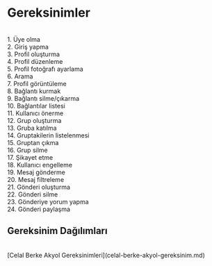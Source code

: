 <h1>Gereksinimler</h1>
<br>
1. Üye olma <br>
2. Giriş yapma <br>
3. Profil oluşturma <br> 
4. Profil düzenleme <br>
5. Profil fotoğrafı ayarlama <br>
6. Arama <br>
7. Profil görüntüleme <br>
8. Bağlantı kurmak <br>
9. Bağlantı silme/çıkarma  <br>
10. Bağlantılar listesi <br>
11. Kullanıcı önerme <br>
12. Grup oluşturma <br>
13. Gruba katılma <br>
14. Gruptakilerin listelenmesi <br>
15. Gruptan çıkma <br>
16. Grup silme <br>
17. Şikayet etme <br>
18. Kullanıcı engelleme  <br>
19. Mesaj gönderme <br>
20. Mesaj filtreleme <br>
21. Gönderi oluşturma  <br>
22. Gönderi silme <br>
23. Gönderiye yorum yapma <br>
24. Gönderi paylaşma <br>
<h2>Gereksinim Dağılımları</h2>
<br>
[Celal Berke Akyol Gereksinimleri](celal-berke-akyol-gereksinim.md)

